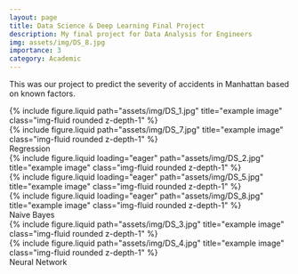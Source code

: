 ```yaml
---
layout: page
title: Data Science & Deep Learning Final Project
description: My final project for Data Analysis for Engineers
img: assets/img/DS_8.jpg
importance: 3
category: Academic
---
```


This was our project to predict the severity of accidents in Manhattan based on known factors.

<div class="row justify-content-sm-center">
    <div class="col">
        {% include figure.liquid path="assets/img/DS_1.jpg" title="example image" class="img-fluid rounded z-depth-1" %}
    </div>
    <div class="col">
        {% include figure.liquid path="assets/img/DS_7.jpg" title="example image" class="img-fluid rounded z-depth-1" %}
    </div>
</div>
<div class="caption">
    Regression
</div>

<div class="row">
    <div class="col-sm mt-3 mt-md-0">
        {% include figure.liquid loading="eager" path="assets/img/DS_2.jpg" title="example image" class="img-fluid rounded z-depth-1" %}
    </div>
    <div class="col-sm mt-3 mt-md-0">
        {% include figure.liquid loading="eager" path="assets/img/DS_5.jpg" title="example image" class="img-fluid rounded z-depth-1" %}
    </div>
    <div class="col-sm mt-3 mt-md-0">
        {% include figure.liquid loading="eager" path="assets/img/DS_8.jpg" title="example image" class="img-fluid rounded z-depth-1" %}
    </div>
</div>
<div class="caption">
    Naive Bayes
</div>


<div class="row justify-content-sm-center">
    <div class="col">
        {% include figure.liquid path="assets/img/DS_3.jpg" title="example image" class="img-fluid rounded z-depth-1" %}
    </div>
    <div class="col">
        {% include figure.liquid path="assets/img/DS_4.jpg" title="example image" class="img-fluid rounded z-depth-1" %}
    </div>
</div>
<div class="caption">
    Neural Network
</div>

